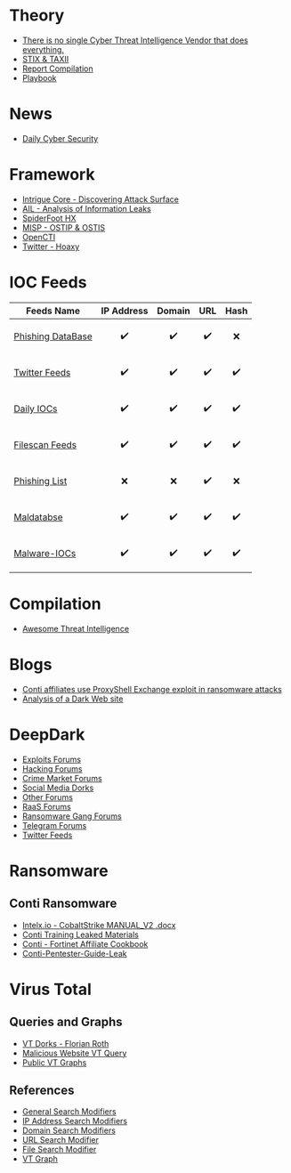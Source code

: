 # Theory
  - [There is no single Cyber Threat Intelligence Vendor that does everything.](http://correlatedsecurity.com/there-is-no-single-cti-vendor-that-does-everything/)
  - [STIX & TAXII](https://oasis-open.github.io/cti-documentation/)
  - [Report Compilation](https://github.com/mxm0z/awesome-intelligence-writing)
  - [Playbook](https://kostas-ts.medium.com/high-level-threat-intelligence-playbooks-intrusion-analysis-playbook-95e1b8d3a1be)

# News 
  - [Daily Cyber Security](https://www.threatintel.de/)

# Framework 
  - [Intrigue Core - Discovering Attack Surface](https://github.com/intrigueio/intrigue-core)
  - [AIL - Analysis of Information Leaks](https://github.com/CIRCL/AIL-framework)
  - [SpiderFoot HX](https://www.spiderfoot.net/)
  - [MISP - OSTIP & OSTIS](https://www.misp-project.org/)
  - [OpenCTI](https://github.com/OpenCTI-Platform/opencti)
  - [Twitter - Hoaxy](https://hoaxy.osome.iu.edu/)

# IOC Feeds
| Feeds Name | IP Address | Domain | URL | Hash | 
| --- | --- | --- | --- | --- |
| [Phishing DataBase](https://github.com/mitchellkrogza/Phishing.Database) | <center><p align = "center"> :heavy_check_mark: </p> </center> | <center><p align = "center"> :heavy_check_mark: </p> </center> | <center><p align = "center"> :heavy_check_mark: </p> </center> | <center><p align = "center"> :x: </p> </center> |
| [Twitter Feeds](https://github.com/0xDanielLopez/TweetFeed) | <center><p align = "center"> :heavy_check_mark: </p> </center> | <center><p align = "center"> :heavy_check_mark: </p> </center> | <center><p align = "center"> :heavy_check_mark: </p> </center> | <center><p align = "center"> :heavy_check_mark: </p> </center> |
| [Daily IOCs](https://github.com/StrangerealIntel/DailyIOC) | <center><p align = "center"> :heavy_check_mark: </p> </center> | <center><p align = "center"> :heavy_check_mark: </p> </center> | <center><p align = "center"> :heavy_check_mark: </p> </center> | <center><p align = "center"> :heavy_check_mark: </p> </center> |
| [Filescan Feeds](https://www.filescan.io/feed) | <center><p align = "center"> :heavy_check_mark: </p> </center> | <center><p align = "center"> :heavy_check_mark: </p> </center> | <center><p align = "center"> :heavy_check_mark: </p> </center> | <center><p align = "center"> :heavy_check_mark: </p> </center> |
| [Phishing List](https://securereload.tech/Phishing/Lists/) | <center><p align = "center"> :x: </p> </center> | <center><p align = "center"> :x: </p> </center> | <center><p align = "center"> :heavy_check_mark: </p> </center> | <center><p align = "center"> :x: </p> </center> |
| [Maldatabse](https://maldatabase.com/) | <center><p align = "center"> :heavy_check_mark: </p> </center> | <center><p align = "center"> :heavy_check_mark: </p> </center> | <center><p align = "center"> :heavy_check_mark: </p> </center> | <center><p align = "center"> :heavy_check_mark: </p> </center> |
| [Malware-IOCs](https://github.com/executemalware/Malware-IOCs) | <center><p align = "center"> :heavy_check_mark: </p> </center> | <center><p align = "center"> :heavy_check_mark: </p> </center> | <center><p align = "center"> :heavy_check_mark: </p> </center> | <center><p align = "center"> :heavy_check_mark: </p> </center> |

# Compilation 
  - [Awesome Threat Intelligence](https://github.com/hslatman/awesome-threat-intelligence)

# Blogs 
  - [Conti affiliates use ProxyShell Exchange exploit in ransomware attacks](https://twitter.com/SophosLabs/status/1433769658256089089)
  - [Analysis of a Dark Web site](https://www.neteye-blog.com/2021/07/analysis-of-a-dark-web-site/)

# DeepDark
  - [Exploits Forums](https://github.com/fastfire/deepdarkCTI/blob/main/exploits.md)
  - [Hacking Forums](https://github.com/fastfire/deepdarkCTI/blob/main/forum.md)
  - [Crime Market Forums](https://github.com/fastfire/deepdarkCTI/blob/main/markets.md)
  - [Social Media Dorks](https://github.com/fastfire/deepdarkCTI/blob/main/methods.md)
  - [Other Forums](https://github.com/fastfire/deepdarkCTI/blob/main/others.md)
  - [RaaS Forums](https://github.com/fastfire/deepdarkCTI/blob/main/raas.md)
  - [Ransomware Gang Forums](https://github.com/fastfire/deepdarkCTI/blob/main/ransomware_gang.md)
  - [Telegram Forums](https://github.com/fastfire/deepdarkCTI/blob/main/telegram.md)
  - [Twitter Feeds](https://github.com/fastfire/deepdarkCTI/blob/main/twitter.md)

# Ransomware
## Conti Ransomware
  - [Intelx.io - CobaltStrike MANUAL_V2 .docx](https://intelx.io/?did=77252046-5045-4a3d-ba6a-a1d8aee4c4e8)
  - [Conti Training Leaked Materials](https://darkfeed.io/2021/08/07/conti-affiliate/)
  - [Conti - Fortinet Affiliate Cookbook](https://www.fortinet.com/blog/threat-research/affiliates-cookbook-firsthand-peek-into-operations-and-tradecraft-of-conti)
  - [Conti-Pentester-Guide-Leak](https://github.com/ForbiddenProgrammer/conti-pentester-guide-leak)

# Virus Total 
## Queries and Graphs
  - [VT Dorks - Florian Roth](https://github.com/Neo23x0/vti-dorks)
  - [Malicious Website VT Query](https://github.com/Neo23x0/vti-dorks/pull/8/commits/2d653230a2bf3a14f0cd649eed7a9ca76e857e91)
  - [Public VT Graphs](https://github.com/BushidoUK/Exploring-APT-campaigns)
## References
  - [General Search Modifiers](https://support.virustotal.com/hc/en-us/sections/360000340597-VT-Enterprise)
  - [IP Address Search Modifiers](https://support.virustotal.com/hc/en-us/articles/360005866297-IP-address-search-modifiers)
  - [Domain Search Modifiers](https://support.virustotal.com/hc/en-us/articles/360005830378-Domain-search-modifiers)
  - [URL Search Modifier](https://support.virustotal.com/hc/en-us/articles/360002832977-URL-search-modifiers)
  - [File Search Modifier](https://support.virustotal.com/hc/en-us/articles/360001385897-File-search-modifiers)
  - [VT Graph](https://support.virustotal.com/hc/en-us/sections/360000337698-VT-Graph)
